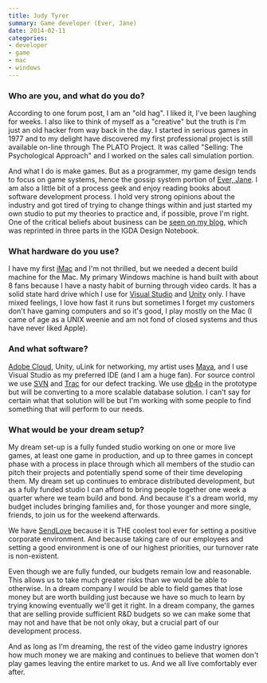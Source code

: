 ```yaml
---
title: Judy Tyrer
summary: Game developer (Ever, Jane)
date: 2014-02-11
categories:
- developer
- game
- mac
- windows
---
```


### Who are you, and what do you do?

According to one forum post, I am an "old hag". I liked it, I've been laughing for weeks. I also like to think of myself as a "creative" but the truth is I'm just an old hacker from way back in the day. I started in serious games in 1977 and to my delight have discovered my first professional project is still available on-line through The PLATO Project. It was called "Selling: The Psychological Approach" and I worked on the sales call simulation portion. 

And what I do is make games. But as a programmer, my game design tends to focus on game systems, hence the gossip system portion of [Ever, Jane][ever-jane]. I am also a little bit of a process geek and enjoy reading books about software development process. I hold very strong opinions about the industry and got tired of trying to change things within and just started my own studio to put my theories to practice and, if possible, prove I'm right. One of the critical beliefs about business can be [seen on my blog](http://www.3turnproductions.com/blog/2013/5/8/advantages-of-distributed-development-and-work-from-home "Judy's post on working from home."), which was reprinted in three parts in the IGDA Design Notebook.

### What hardware do you use?

I have my first [iMac][] and I'm not thrilled, but we needed a decent build machine for the Mac. My primary Windows machine is hand built with about 8 fans because I have a nasty habit of burning through video cards. It has a solid state hard drive which I use for [Visual Studio][visual-studio] and [Unity][] only. I have mixed feelings, I love how fast it runs but sometimes I forget my customers don't have gaming computers and so it's good, I play mostly on the Mac (I came of age as a UNIX weenie and am not fond of closed systems and thus have never liked Apple).

### And what software?

[Adobe Cloud][creative-cloud], Unity, uLink for networking, my artist uses [Maya][], and I use Visual Studio as my preferred IDE (and I am a huge fan). For source control we use [SVN][subversion] and [Trac][] for our defect tracking. We use [db4o][] in the prototype but will be converting to a more scalable database solution. I can't say for certain what that solution will be but I'm working with some people to find something that will perform to our needs.

### What would be your dream setup?

My dream set-up is a fully funded studio working on one or more live games, at least one game in production, and up to three games in concept phase with a process in place through which all members of the studio can pitch their projects and potentially spend some of their time developing them.  My dream set up continues to embrace distributed development, but as a fully funded studio I can afford to bring people together one week a quarter where we team build and bond. And because it's a dream world, my budget includes bringing families and, for those younger and more single, friends, to join us for the weekend afterwards. 

We have [SendLove][] because it is THE coolest tool ever for setting a positive corporate environment. And because taking care of our employees and setting a good environment is one of our highest priorities, our turnover rate is non-existent.

Even though we are fully funded, our budgets remain low and reasonable. This allows us to take much greater risks than we would be able to otherwise. In a dream company I would be able to field games that lose money but are worth building just because we have so much to learn by trying knowing eventually we'll get it right. In a dream company, the games that are selling provide sufficient R&D budgets so we can make some that may not and have that be not only okay, but a crucial part of our development process.

And as long as I'm dreaming, the rest of the video game industry ignores how much money we are making and continues to believe that women don't play games leaving the entire market to us. And we all live comfortably ever after.

[creative-cloud]: https://www.adobe.com/creativecloud.html "A subscription service for Adobe's creative suite."
[db4o]: https://en.wikipedia.org/wiki/Db4o "An embeddable database."
[ever-jane]: http://web.archive.org/web/20210617223140/https://everjane.com/ "An MMO set in the world of Jane Austen."
[imac]: https://www.apple.com/imac-24/ "An all-in-one computer."
[maya]: http://web.archive.org/web/20221224070508/https://www.autodesk.com/products/maya/overview "3D animation software."
[sendlove]: http://www.sendlove.us/trial/index.php "An employee recognition and peer review service."
[subversion]: http://web.archive.org/web/20200706092702/http://subversion.tigris.org/ "A version control system."
[trac]: https://trac.edgewall.org/ "An issue tracker and wiki package for software development."
[unity]: https://unity.com/products "A cross-platform game development tool."
[visual-studio]: http://web.archive.org/web/20180617165945/https://www.visualstudio.com/ "A Windows development environment."
